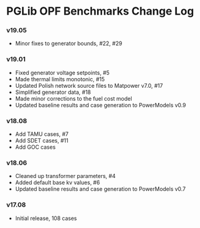 PGLib OPF Benchmarks Change Log 
===============================

### v19.05
- Minor fixes to generator bounds, #22, #29

### v19.01
- Fixed generator voltage setpoints, #5
- Made thermal limits monotonic, #15
- Updated Polish network source files to Matpower v7.0, #17
- Simplified generator data, #18
- Made minor corrections to the fuel cost model
- Updated baseline results and case generation to PowerModels v0.9

### v18.08
- Add TAMU cases, #7
- Add SDET cases, #11
- Add GOC cases

### v18.06
- Cleaned up transformer parameters, #4
- Added default base kv values, #6
- Updated baseline results and case generation to PowerModels v0.7

### v17.08
- Initial release, 108 cases

